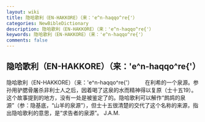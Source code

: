 ```yaml
---
layout: wiki
title: 隐哈歌利（EN-HAKKORE）（来：'e^n-haqqo^re{'）
categories: NewBibleDictionary
description: 隐哈歌利（EN-HAKKORE）（来：'e^n-haqqo^re{'）
keywords: 隐哈歌利（EN-HAKKORE）（来：'e^n-haqqo^re{'）
comments: false
---
```


## 隐哈歌利（EN-HAKKORE）（来：'e^n-haqqo^re{'）



隐哈歌利（EN-HAKKORE）（来：'e^n-haqqo^re{'）
　　在利希的一个泉源。参孙用驴腮骨屠杀非利士人之后，因着喝了这泉的水而精神得以复原（士十五19）。这个故事提到的地方，没有一处是被鉴定了的。隐哈歌利可以解作“鹧鸪的泉源”（参：隐基底，“山羊的泉源”），但士十五很清楚的交代了这个名称的来源，指出隐哈歌利的意思，是“求告者的泉源”。
J.A.M.





